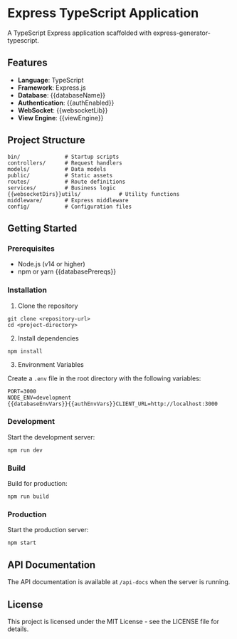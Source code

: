 # Express TypeScript Application

A TypeScript Express application scaffolded with express-generator-typescript.

## Features

- **Language**: TypeScript
- **Framework**: Express.js
- **Database**: {{databaseName}}
- **Authentication**: {{authEnabled}}
- **WebSocket**: {{websocketLib}}
- **View Engine**: {{viewEngine}}

## Project Structure

```
bin/              # Startup scripts
controllers/      # Request handlers
models/           # Data models
public/           # Static assets
routes/           # Route definitions
services/         # Business logic
{{websocketDirs}}utils/            # Utility functions
middleware/       # Express middleware
config/           # Configuration files
```

## Getting Started

### Prerequisites

- Node.js (v14 or higher)
- npm or yarn
  {{databasePrereqs}}

### Installation

1. Clone the repository

```
git clone <repository-url>
cd <project-directory>
```

2. Install dependencies

```
npm install
```

3. Environment Variables

Create a `.env` file in the root directory with the following variables:

```
PORT=3000
NODE_ENV=development
{{databaseEnvVars}}{{authEnvVars}}CLIENT_URL=http://localhost:3000
```

### Development

Start the development server:

```
npm run dev
```

### Build

Build for production:

```
npm run build
```

### Production

Start the production server:

```
npm start
```

## API Documentation

The API documentation is available at `/api-docs` when the server is running.

## License

This project is licensed under the MIT License - see the LICENSE file for details.
